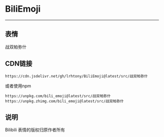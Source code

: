 # BiliEmoji
---
## 表情
战双帕弥什
## CDN链接
```
https://cdn.jsdelivr.net/gh/lrhtony/BiliEmoji@latest/src/战双帕弥什
```
或者使用npm
```
https://unpkg.com/bili_emoji@latest/src/战双帕弥什
https://unpkg.zhimg.com/bili_emoji@latest/src/战双帕弥什
```
## 说明
Bilibili 表情的版权归原作者所有
